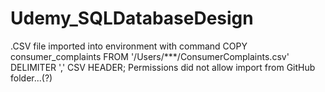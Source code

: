 # Udemy_SQLDatabaseDesign
.CSV file imported into environment with command
COPY consumer_complaints FROM '/Users/***/ConsumerComplaints.csv' DELIMITER ',' CSV HEADER;
Permissions did not allow import from GitHub folder...(?)
